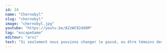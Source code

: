 ```yaml
---
id: 24
name: "Chernobyl"
slug: "chernobyl"
image: "chernobyl.jpg"
youtube: "https://youtu.be/AZzWC92dd6M"
tag: "escapeGame"
editeur: "arvi"
text: "Si seulement nous pouvions changer le passé, ou être témoins des événements qui ont changé le monde... Est-il possible de modifier le destin ? Voyagez dans le temps et découvrez si vous pouvez changer une situation pour laquelle, semble-t-il, il n'existe aucune échappatoire. Que s'est-il passé la nuit de l'accident ? Que s'est-il passé ensuite ? Trouvez des réponses à ces questions restées sans réponse jusqu'à présent. La ville fantôme de Tchernobyl peut vous raconter son histoire... Une histoire qui a coûté des vies. Une catastrophe qui nous touche encore aujourd'hui..."
---
```

